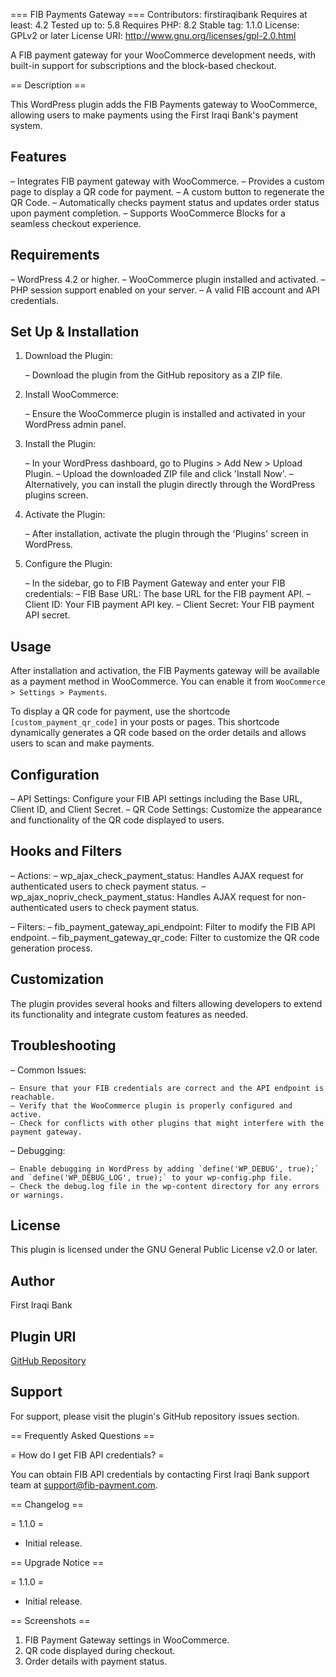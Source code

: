 === FIB Payments Gateway ===
Contributors: firstiraqibank
Requires at least: 4.2
Tested up to: 5.8
Requires PHP: 8.2
Stable tag: 1.1.0
License: GPLv2 or later
License URI: http://www.gnu.org/licenses/gpl-2.0.html

A FIB payment gateway for your WooCommerce development needs, with built-in support for subscriptions and the block-based checkout.

== Description ==

This WordPress plugin adds the FIB Payments gateway to WooCommerce, allowing users to make payments using the First Iraqi Bank's payment system.

## Features

– Integrates FIB payment gateway with WooCommerce.
– Provides a custom page to display a QR code for payment.
– A custom button to regenerate the QR Code.
– Automatically checks payment status and updates order status upon payment completion.
– Supports WooCommerce Blocks for a seamless checkout experience.

## Requirements

– WordPress 4.2 or higher.
– WooCommerce plugin installed and activated.
– PHP session support enabled on your server.
– A valid FIB account and API credentials.

## Set Up & Installation

1. Download the Plugin:

    – Download the plugin from the GitHub repository as a ZIP file.

2. Install WooCommerce:

    – Ensure the WooCommerce plugin is installed and activated in your WordPress admin panel.

3. Install the Plugin:

    – In your WordPress dashboard, go to Plugins > Add New > Upload Plugin.
    – Upload the downloaded ZIP file and click 'Install Now'.
    – Alternatively, you can install the plugin directly through the WordPress plugins screen.

4. Activate the Plugin:

    – After installation, activate the plugin through the 'Plugins' screen in WordPress.

5. Configure the Plugin:

    – In the sidebar, go to FIB Payment Gateway and enter your FIB credentials:
        – FIB Base URL: The base URL for the FIB payment API.
        – Client ID: Your FIB payment API key.
        – Client Secret: Your FIB payment API secret.

## Usage

After installation and activation, the FIB Payments gateway will be available as a payment method in WooCommerce. You can enable it from `WooCommerce > Settings > Payments`.

To display a QR code for payment, use the shortcode `[custom_payment_qr_code]` in your posts or pages. This shortcode dynamically generates a QR code based on the order details and allows users to scan and make payments.

## Configuration

– API Settings: Configure your FIB API settings including the Base URL, Client ID, and Client Secret.
– QR Code Settings: Customize the appearance and functionality of the QR code displayed to users.

## Hooks and Filters

– Actions:
    – wp_ajax_check_payment_status: Handles AJAX request for authenticated users to check payment status.
    – wp_ajax_nopriv_check_payment_status: Handles AJAX request for non-authenticated users to check payment status.

– Filters:
    – fib_payment_gateway_api_endpoint: Filter to modify the FIB API endpoint.
    – fib_payment_gateway_qr_code: Filter to customize the QR code generation process.

## Customization

The plugin provides several hooks and filters allowing developers to extend its functionality and integrate custom features as needed.

## Troubleshooting

– Common Issues:

    – Ensure that your FIB credentials are correct and the API endpoint is reachable.
    – Verify that the WooCommerce plugin is properly configured and active.
    – Check for conflicts with other plugins that might interfere with the payment gateway.

– Debugging:

    – Enable debugging in WordPress by adding `define('WP_DEBUG', true);` and `define('WP_DEBUG_LOG', true);` to your wp-config.php file.
    – Check the debug.log file in the wp-content directory for any errors or warnings.

## License

This plugin is licensed under the GNU General Public License v2.0 or later.

## Author

First Iraqi Bank

## Plugin URI

[GitHub Repository](https://github.com/First-Iraqi-Bank/fib-wordpress-payment-sdk)

## Support

For support, please visit the plugin's GitHub repository issues section.

== Frequently Asked Questions ==

= How do I get FIB API credentials? =

You can obtain FIB API credentials by contacting First Iraqi Bank support team at support@fib-payment.com.

== Changelog ==

= 1.1.0 =
* Initial release.

== Upgrade Notice ==

= 1.1.0 =
* Initial release.

== Screenshots ==

1. FIB Payment Gateway settings in WooCommerce.
2. QR code displayed during checkout.
3. Order details with payment status.
